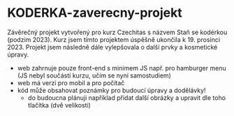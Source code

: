 # KODERKA-zaverecny-projekt

Závěrečný projekt vytvořený pro kurz Czechitas s názvem Staň se kodérkou (podzim 2023). Kurz jsem tímto projektem úspěšně ukončila k 19. prosinci 2023. Projekt jsem následně dále vylepšovala o další prvky a kosmetické úpravy.

- web zahrnuje pouze front-end s minimem JS např. pro hamburger menu (JS nebyl součástí kurzu, učím se nyní samostudiem)
- web má verzi pro mobil a pro počítač
- kód může obsahovat poznámky pro budoucí úpravy a dodělávky!
    - do budoucna plánuji například přidat další obrázky a upravit dle toho tlačítka (dvě velikosti)